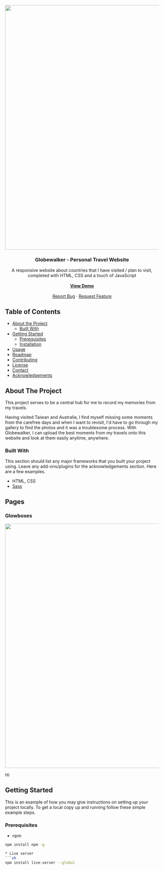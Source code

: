 <!-- PROJECT LOGO -->
<br />
<p align="center">
<a href="https://dreamy-noyce-fdc2f1.netlify.app/" align="center">
  <img src="https://user-images.githubusercontent.com/54570187/95398615-d9185080-0938-11eb-8f6e-acbb0b47d12f.png" width="800px"/>
</a>

  <h3 align="center">Globewalker - Personal Travel Website</h3>

  <p align="center">
    A responsive website about countries that I have visited / plan to visit, completed with HTML, CSS and a touch of JavaScript
    <br />
    <br />
    <a href="https://dreamy-noyce-fdc2f1.netlify.app/"><strong>View Demo</strong></a>
    <br />
    <br />
    <a href="https://github.com/othneildrew/Best-README-Template/issues">Report Bug</a>
    ·
    <a href="https://github.com/othneildrew/Best-README-Template/issues">Request Feature</a>
  </p>
</p>

<!-- TABLE OF CONTENTS -->
## Table of Contents

* [About the Project](#about-the-project)
  * [Built With](#built-with)
* [Getting Started](#getting-started)
  * [Prerequisites](#prerequisites)
  * [Installation](#installation)
* [Usage](#usage)
* [Roadmap](#roadmap)
* [Contributing](#contributing)
* [License](#license)
* [Contact](#contact)
* [Acknowledgements](#acknowledgements)


<!-- ABOUT THE PROJECT -->
## About The Project

This project serves to be a central hub for me to record my memories from my travels.

Having visited Taiwan and Australia, I find myself missing some moments from the carefree days and when I want to revisit, I'd have to go through my gallery to find the photos and it was a troublesome process. With Globewalker, I can upload the best moments from my travels onto this website and look at them easily anytime, anywhere.


### Built With
This section should list any major frameworks that you built your project using. Leave any add-ons/plugins for the acknowledgements section. Here are a few examples.
* HTML, CSS
* [Sass](https://sass-lang.com/documentation)

<!-- USAGE EXAMPLES -->
## Pages

### Glowboxes

<img src="http://g.recordit.co/lm3GcSieki.gif" width="800px" /> 

Hi


<!-- GETTING STARTED -->
## Getting Started

This is an example of how you may give instructions on setting up your project locally.
To get a local copy up and running follow these simple example steps.

### Prerequisites
* npm
```sh
npm install npm -g

* Live server
```sh
npm install live-server --global
```





